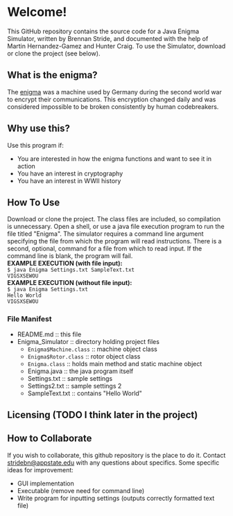 # Welcome!
This GitHub repository contains the source code for a Java Enigma Simulator, written by Brennan Stride, and documented with the help of Martin Hernandez-Gamez and Hunter Craig. To use the Simulator, download or clone the project (see below).

## What is the enigma?
The [enigma](https://en.wikipedia.org/wiki/Enigma_machine) was a machine used by Germany during the second world war to encrypt their communications. This encryption changed daily and was considered impossible to be broken consistently by human codebreakers. 

## Why use this?
Use this program if:
* You are interested in how the enigma functions and want to see it in action
* You have an interest in cryptography
* You have an interest in WWII history

## How To Use
Download or clone the project. The class files are included, so compilation is unnecessary. Open a shell, or use a java file execution program to run the file titled "Enigma". The simulator requires a command line argument specifying the file from which the program will read instructions. There is a second, optional, command for a file from which to read input. If the command line is blank, the program will fail.  
    **EXAMPLE EXECUTION (with file input):**   
    `$ java Enigma Settings.txt SampleText.txt`  
    `VIGSXSEWOU`   
    **EXAMPLE EXECUTION (without file input):**   
    `$ java Enigma Settings.txt`  
    `Hello World`  
    `VIGSXSEWOU`  

### File Manifest
+ README.md                     :: this file
+ Enigma_Simulator              :: directory holding project files
  + `Enigma$Machine.class`      :: machine object class
  + `Enigma$Rotor.class`        :: rotor object class
  + `Enigma.class`              :: holds main method and static machine object
  + Enigma.java                 :: the java program itself
  + Settings.txt                :: sample settings
  + Settings2.txt               :: sample settings 2
  + SampleText.txt              :: contains "Hello World"

## Licensing (TODO I think later in the project)

## How to Collaborate
If you wish to collaborate, this github repository is the place to do it. Contact <stridebn@appstate.edu> with any questions about specifics.
Some specific ideas for improvement:
+ GUI implementation
+ Executable (remove need for command line)
+ Write program for inputting settings (outputs correctly formatted text file)
